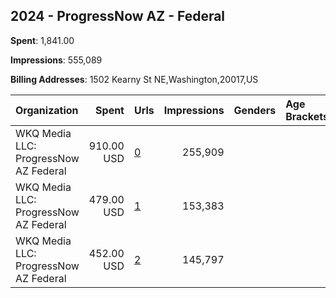 ## 2024 - ProgressNow AZ - Federal 
**Spent**: 1,841.00

**Impressions**: 555,089

**Billing Addresses**: 1502 Kearny St NE,Washington,20017,US

|Organization|Spent|Urls|Impressions|Genders|Age Brackets|Country Codes|
|:---|---:|:---|---:|:---|:---|:---|
|WKQ Media LLC: ProgressNow AZ Federal|910.00 USD|[0](https://www.snap.com/political-ads/asset/8a9cece00b928dc133016d3f380b7096a412215391d8c34fde33368c9b057b27?mediaType=mp4)|255,909|||united states|
|WKQ Media LLC: ProgressNow AZ Federal|479.00 USD|[1](https://www.snap.com/political-ads/asset/a5a983ef5c89531969bc880b1a9736ae1b92e1b5992e804219635174e8f9bc5b?mediaType=mp4)|153,383|||united states|
|WKQ Media LLC: ProgressNow AZ Federal|452.00 USD|[2](https://www.snap.com/political-ads/asset/25e99bf346d359012ab7e0b711588db55a462b51ef685eec6d69d08d1f17d4e5?mediaType=mp4)|145,797|||united states|
